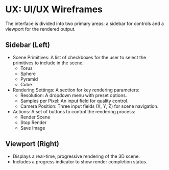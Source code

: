 # UX: UI/UX Wireframes

The interface is divided into two primary areas: a sidebar for controls and a viewport for the rendered output.

## Sidebar (Left)
- Scene Primitives: A list of checkboxes for the user to select the primitives to include in the scene:
  - Torus
  - Sphere
  - Pyramid
  - Cube
- Rendering Settings: A section for key rendering parameters:
  - Resolution: A dropdown menu with preset options.
  - Samples per Pixel: An input field for quality control.
  - Camera Position: Three input fields (X, Y, Z) for scene navigation.
- Actions: A set of buttons to control the rendering process:
  - Render Scene
  - Stop Render
  - Save Image

## Viewport (Right)
- Displays a real-time, progressive rendering of the 3D scene.
- Includes a progress indicator to show render completion status.
